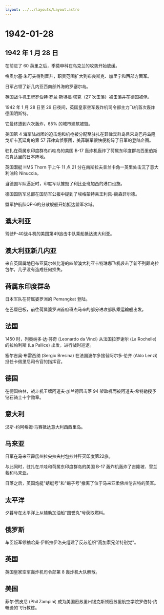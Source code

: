 ```yaml
---
layout: ../../layouts/Layout.astro
---
```


# 1942-01-28

## 1942 年 1 月 28 日

在前进了 60 英里之后，季莫申科在乌克兰的攻势开始放缓。

格奥尔基·朱可夫得到晋升，职责范围扩大到布良斯克、加里宁和西部方面军。

日军占领了新几内亚西南部外海的罗塞尔岛。

英国战斗机王牌罗伯特·罗兰·斯坦福·塔克（27 次击落）被击落并在德国被俘。

1942 年 1 月 28 日至 29
日夜间，英国皇家空军轰炸机司令部主力飞机首次轰炸德国明斯特。

它最终遭到六次轰炸，65% 的城市建筑被毁。

美国第 4
海军陆战团的迫击炮和机枪被分配至驻扎在菲律宾群岛吕宋岛巴丹岛隆戈斯卡瓦延角的第
57 菲律宾侦察团，美菲联军很快便粉碎了日军的登陆企图。

驻扎在荷属东印度群岛爪哇岛的美国 B-17
轰炸机轰炸了荷属东印度群岛西里伯斯岛肯达里的日本阵地。

英国潜艇 HMS Thorn 于上午 11 点 21
分在南斯拉夫普兰卡角一英里处击沉了意大利油轮 Ninuccia。

当德国军队逼近时，印度军队摧毁了利比亚班加西的港口设施。

德国国防军总部在国防军公报中提到了埃格蒙特亲王利佩-魏森菲尔德。

盟军护航队QP-6的分散舰船开始抵达盟军水域。

## 澳大利亚

驾驶P-40战斗机的美国第49追击中队乘船抵达澳大利亚。

## 澳大利亚新几内亚

来自英国属地巴布亚莫尔兹比港的四架澳大利亚卡特琳娜飞机袭击了新不列颠岛拉包尔，几乎没有造成任何损失。

## 荷属东印度群岛

日本军队在荷属婆罗洲的 Pemangkat 登陆。

在巴厘巴板，前往荷属婆罗洲首府班杰马辛的部分进攻部队乘运输船出发。

## 法国

1450 时，列奥纳多·达·芬奇 (Leonardo da Vinci) 从法国拉罗谢尔 (La
Rochelle) 的拉帕利斯 (La Pallice) 出发，进行战时巡逻。

塞尔吉奥·布雷西纳 (Sergio Bresina) 在法国波尔多接替阿尔多·伦齐 (Aldo
Lenzi) 担任卡佩里尼司令官的指挥官。

## 德国

在德国柏林，战斗机王牌阿道夫·加兰德因击落 94
架敌机而被阿道夫·希特勒授予钻石骑士十字勋章。

## 意大利

汉斯-约阿希姆·马赛抵达意大利西西里岛。

## 马来亚

日军在马来亚霹雳州拉央拉央村包抄并歼灭印度第22旅。

与此同时，驻扎在爪哇和荷属东印度群岛的美国 B-17
轰炸机轰炸了吉隆坡、雪兰莪和马来亚。

日落之后，英国炮艇"蜻蜓号"和"蝎子号"撤离了位于马来亚柔佛州伦吉特的英军。

## 太平洋

夕暮号在太平洋上从辅助加油船"国誉丸"号获取燃料。

## 俄罗斯

车臣叛军领袖哈桑·伊斯拉伊洛夫组建了反苏组织"高加索兄弟特别党"。

## 英国

英国皇家空军轰炸机司令部第 8 轰炸机大队解散。

## 美国

菲尔·赞皮尼 (Phil Zampini)
成为美国密苏里州锡克斯顿密苏里航空学院罗伯特·约翰逊的飞行教练。
